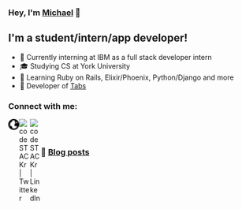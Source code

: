 ### Hey, I'm [Michael](https://www.mroudnitski.com/) 👋

## I'm a student/intern/app developer!
- 💼 Currently interning at IBM as a full stack developer intern
- 🎓 Studying CS at York University
- 🌱 Learning Ruby on Rails, Elixir/Phoenix, Python/Django and more
- 📱 Developer of [Tabs](https://www.tabsapp.co/)

### Connect with me:
[<img align="left" alt="codeSTACKr.com" width="22px" src="https://raw.githubusercontent.com/iconic/open-iconic/master/svg/globe.svg" />](https://www.mroudnitski.com/)
[<img align="left" alt="codeSTACKr | Twitter" width="22px" src="https://cdn.jsdelivr.net/npm/simple-icons@v3/icons/twitter.svg" />](https://twitter.com/mroudnitski)
[<img align="left" alt="codeSTACKr | LinkedIn" width="22px" src="https://cdn.jsdelivr.net/npm/simple-icons@v3/icons/linkedin.svg" />](https://www.linkedin.com/in/michael-roudnitski/)

<br />
<br />

### 📕 [Blog posts](https://www.mroudnitski.com/blog)

